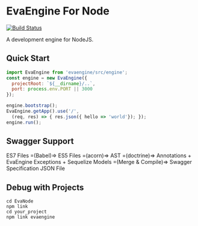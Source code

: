 # EvaEngine For Node

[![Build Status](https://travis-ci.org/EvaEngine/EvaNode.svg?branch=master)](https://travis-ci.org/EvaEngine/EvaNode)

A development engine for NodeJS.



## Quick Start

``` js
import EvaEngine from 'evaengine/src/engine';
const engine = new EvaEngine({
  projectRoot: `${__dirname}/..`,
  port: process.env.PORT || 3000
});

engine.bootstrap();
EvaEngine.getApp().use('/', 
  (req, res) => { res.json({ hello => 'world'}); });
engine.run();
```

## Swagger Support

ES7 Files =(Babel)=> ES5 Files =(acorn)=> AST =(doctrine)=> Annotations + EvaEngine Exceptions + Sequelize Models =(Merge & Compile)=> Swagger Specification JSON File


## Debug with Projects

```
cd EvaNode
npm link
cd your_project
npm link evaengine
```
